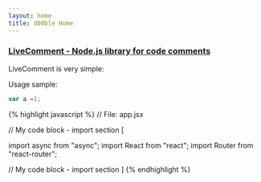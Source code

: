 ```yaml
---
layout: home
title: d08ble Home
---
```

### [LiveComment - Node.js library for code comments](https://d08ble.github.com/livecomment)

LiveComment is very simple:

Usage sample:
```javascript
var a =1;
```

{% highlight javascript %}
// File: app.jsx

// My code block - import section [

import async from "async";
import React from "react";
import Router from "react-router";

// My code block - import section ]
{% endhighlight %}